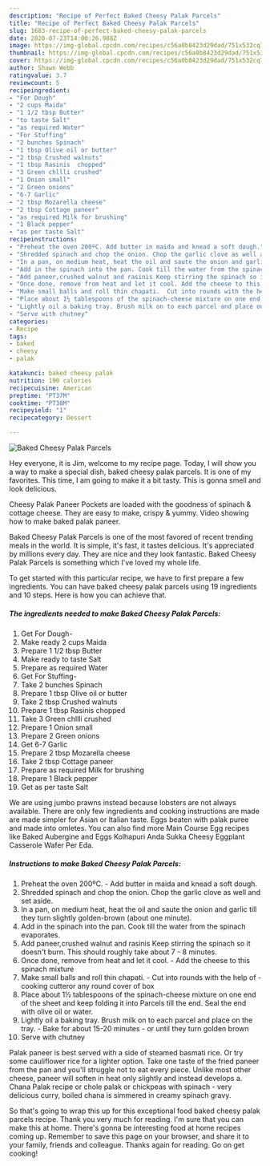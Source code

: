 ```yaml
---
description: "Recipe of Perfect Baked Cheesy Palak Parcels"
title: "Recipe of Perfect Baked Cheesy Palak Parcels"
slug: 1683-recipe-of-perfect-baked-cheesy-palak-parcels
date: 2020-07-23T14:00:26.988Z
image: https://img-global.cpcdn.com/recipes/c56a0b8423d29dad/751x532cq70/baked-cheesy-palak-parcels-recipe-main-photo.jpg
thumbnail: https://img-global.cpcdn.com/recipes/c56a0b8423d29dad/751x532cq70/baked-cheesy-palak-parcels-recipe-main-photo.jpg
cover: https://img-global.cpcdn.com/recipes/c56a0b8423d29dad/751x532cq70/baked-cheesy-palak-parcels-recipe-main-photo.jpg
author: Shawn Webb
ratingvalue: 3.7
reviewcount: 5
recipeingredient:
- "For Dough"
- "2 cups Maida"
- "1 1/2 tbsp Butter"
- "to taste Salt"
- "as required Water"
- "For Stuffing"
- "2 bunches Spinach"
- "1 tbsp Olive oil or butter"
- "2 tbsp Crushed walnuts"
- "1 tbsp Rasinis  chopped"
- "3 Green chllli crushed"
- "1 Onion small"
- "2 Green onions"
- "6-7 Garlic"
- "2 tbsp Mozarella cheese"
- "2 tbsp Cottage paneer"
- "as required Milk for brushing"
- "1 Black pepper"
- "as per taste Salt"
recipeinstructions:
- "Preheat the oven 200ºC. Add butter in maida and knead a soft dough."
- "Shredded spinach and chop the onion. Chop the garlic clove as well and set aside."
- "In a pan, on medium heat, heat the oil and saute the onion and garlic till they turn slightly golden-brown (about one minute)."
- "Add in the spinach into the pan. Cook till the water from the spinach evaporates."
- "Add paneer,crushed walnut and rasinis Keep stirring the spinach so it doesn&#39;t burn. This should roughly take about 7 - 8 minutes."
- "Once done, remove from heat and let it cool. Add the cheese to this spinach mixture"
- "Make small balls and roll thin chapati.  Cut into rounds with the help of  cooking cutteror any round cover of box"
- "Place about 1½ tablespoons of the spinach-cheese mixture on one end of the sheet and keep folding it into Parcels till the end. Seal the end with olive oil or water."
- "Lightly oil a baking tray. Brush milk on to each parcel and place on the tray. Bake for about 15-20 minutes - or until they turn golden brown"
- "Serve with chutney"
categories:
- Recipe
tags:
- baked
- cheesy
- palak

katakunci: baked cheesy palak 
nutrition: 190 calories
recipecuisine: American
preptime: "PT37M"
cooktime: "PT38M"
recipeyield: "1"
recipecategory: Dessert

---
```



![Baked Cheesy Palak Parcels](https://img-global.cpcdn.com/recipes/c56a0b8423d29dad/751x532cq70/baked-cheesy-palak-parcels-recipe-main-photo.jpg)

Hey everyone, it is Jim, welcome to my recipe page. Today, I will show you a way to make a special dish, baked cheesy palak parcels. It is one of my favorites. This time, I am going to make it a bit tasty. This is gonna smell and look delicious.

Cheesy Palak Paneer Pockets are loaded with the goodness of spinach &amp; cottage cheese. They are easy to make, crispy &amp; yummy. Video showing how to make baked palak paneer.

Baked Cheesy Palak Parcels is one of the most favored of recent trending meals in the world. It is simple, it's fast, it tastes delicious. It's appreciated by millions every day. They are nice and they look fantastic. Baked Cheesy Palak Parcels is something which I've loved my whole life.


To get started with this particular recipe, we have to first prepare a few ingredients. You can have baked cheesy palak parcels using 19 ingredients and 10 steps. Here is how you can achieve that.

<!--inarticleads1-->

##### The ingredients needed to make Baked Cheesy Palak Parcels:

1. Get For Dough-
1. Make ready 2 cups Maida
1. Prepare 1 1/2 tbsp Butter
1. Make ready to taste Salt
1. Prepare as required Water
1. Get For Stuffing-
1. Take 2 bunches Spinach
1. Prepare 1 tbsp Olive oil or butter
1. Take 2 tbsp Crushed walnuts
1. Prepare 1 tbsp Rasinis  chopped
1. Take 3 Green chllli crushed
1. Prepare 1 Onion small
1. Prepare 2 Green onions
1. Get 6-7 Garlic
1. Prepare 2 tbsp Mozarella cheese
1. Take 2 tbsp Cottage paneer
1. Prepare as required Milk for brushing
1. Prepare 1 Black pepper
1. Get as per taste Salt


We are using jumbo prawns instead because lobsters are not always available. There are only few ingredients and cooking instructions are made are made simpler for Asian or Italian taste. Eggs beaten with palak puree and made into omletes. You can also find more Main Course Egg recipes like Baked Aubergine and Eggs Kolhapuri Anda Sukka Cheesy Eggplant Casserole Wafer Per Eda. 

<!--inarticleads2-->

##### Instructions to make Baked Cheesy Palak Parcels:

1. Preheat the oven 200ºC. - Add butter in maida and knead a soft dough.
1. Shredded spinach and chop the onion. Chop the garlic clove as well and set aside.
1. In a pan, on medium heat, heat the oil and saute the onion and garlic till they turn slightly golden-brown (about one minute).
1. Add in the spinach into the pan. Cook till the water from the spinach evaporates.
1. Add paneer,crushed walnut and rasinis Keep stirring the spinach so it doesn&#39;t burn. This should roughly take about 7 - 8 minutes.
1. Once done, remove from heat and let it cool. - Add the cheese to this spinach mixture
1. Make small balls and roll thin chapati. -  Cut into rounds with the help of -  cooking cutteror any round cover of box
1. Place about 1½ tablespoons of the spinach-cheese mixture on one end of the sheet and keep folding it into Parcels till the end. Seal the end with olive oil or water.
1. Lightly oil a baking tray. Brush milk on to each parcel and place on the tray. - Bake for about 15-20 minutes - or until they turn golden brown
1. Serve with chutney


Palak paneer is best served with a side of steamed basmati rice. Or try some cauliflower rice for a lighter option. Take one taste of the fried paneer from the pan and you&#39;ll struggle not to eat every piece. Unlike most other cheese, paneer will soften in heat only slightly and instead develops a. Chana Palak recipe or chole palak or chickpeas with spinach - very delicious curry, boiled chana is simmered in creamy spinach gravy. 

So that's going to wrap this up for this exceptional food baked cheesy palak parcels recipe. Thank you very much for reading. I'm sure that you can make this at home. There's gonna be interesting food at home recipes coming up. Remember to save this page on your browser, and share it to your family, friends and colleague. Thanks again for reading. Go on get cooking!
